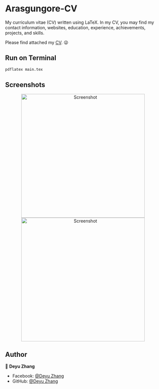 # Arasgungore-CV

My curriculum vitae (CV) written using LaTeX. In my CV, you may find my contact information, websites, education, experience, achievements, projects, and skills.

Please find attached my [CV](https://drive.google.com/file/d/1TGwMpZl6FDeQk1w_-EetbspCuzu16kCF/view?usp=sharing). 😜



## Run on Terminal

```sh
pdflatex main.tex
```



## Screenshots

<p align="center">
    <img alt="Screenshot" src="https://raw.githubusercontent.com/arasgungore/arasgungore-CV/main/jpg/CV_page_1.jpg" width="400">
    <img alt="Screenshot" src="https://raw.githubusercontent.com/arasgungore/arasgungore-CV/main/jpg/CV_page_2.jpg" width="400">
</p>



## Author

👤 **Deyu Zhang**

* Facebook: [@Deyu Zhang](https://www.facebook.com/profile.php?id=100077020251549)
* GitHub: [@Deyu Zhang](https://github.com/deyu0222)



      
